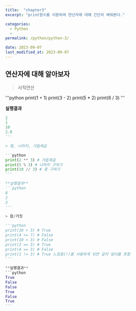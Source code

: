 ```yaml
---
title:  "chapter3"
excerpt: "print함수를 이용하여 연산자에 대해 간단히 배워본다."

categories:
  - Python
  - 
permalink: /python/python-3/

date: 2023-09-07
last_modified_at: 2023-09-07
---
```


## 연산자에 대해 알아보자
>사칙연산

'''python
print(1 + 1)
print(3 - 2)
print(5 * 2)
print(6 / 3)
'''

**실행결과**
```python
2
1
10
2.0
'''

> 몫, 나머지, 거듭제곱

'''python
print(2 ** 3) # 거듭제곱 
print(5 % 3) # 나머지 구하기 
print(10 // 3) # 몫 구하기
'''

**실행결과**
```python
8
2
3
'''

> 참/거짓

'''python
print(10 > 3) # True 
print(4 >= 7) # False
print(10 < 3) # False
print(3 == 3) # True
print(4 == 3) # False
print(1 != 3) # True 느낌표(!)를 사용하게 되면 같지 않다를 뜻함
'''

**실행결과**
```python
True
False
False
True
False
True
'''
